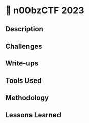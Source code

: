 # 👾 n00bzCTF 2023

## Description

## Challenges

## Write-ups

## Tools Used

## Methodology

## Lessons Learned
